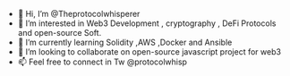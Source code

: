 - 👋 Hi, I’m @Theprotocolwhisperer
- 👀 I’m interested in Web3 Development , cryptography , DeFi Protocols and open-source Soft.
- 🌱 I’m currently learning Solidity ,AWS ,Docker and Ansible
- 💞️ I’m looking to collaborate on open-source javascript project for web3
- 📫 Feel free to connect in Tw @protocolwhisp

<!---
Theprotocolwhisperer/Theprotocolwhisperer is a ✨ special ✨ repository because its `README.md` (this file) appears on your GitHub profile.
You can click the Preview link to take a look at your changes.
--->

